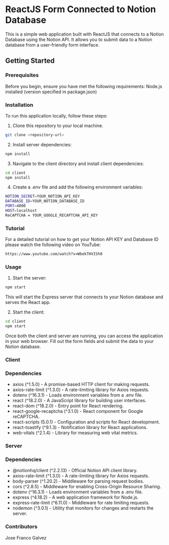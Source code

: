 # ReactJS Form Connected to Notion Database

This is a simple web application built with ReactJS that connects to a Notion Database using the Notion API. It allows you to submit data to a Notion database from a user-friendly form interface.

## Getting Started
### Prerequisites
Before you begin, ensure you have met the following requirements:
Node.js installed (version specified in package.json)

### Installation
To run this application locally, follow these steps:

1. Clone this repository to your local machine.

```bash
git clone <repository-url>
```

2. Install server dependencies:

```bash
npm install
```

3. Navigate to the client directory and install client dependencies:

```bash
cd client
npm install
```

4. Create a .env file and add the following environment variables:
```bash
NOTION_SECRET=YOUR_NOTION_API_KEY
DATABASE_ID=YOUR_NOTION_DATABASE_ID
PORT=4000
HOST=localhost
ReCAPTCHA = YOUR_GOOGLE_RECAPTCHA_API_KEY
```

### Tutorial
For a detailed tutorial on how to get your Notion API KEY and Database ID please watch the following video on YouTube:
```bash
https://www.youtube.com/watch?v=WbekTHVISh0
```

### Usage

1. Start the server:
```bash
npm start
```
This will start the Express server that connects to your Notion database and serves the React app.

2. Start the client:
```bash
cd client
npm start
```

Once both the client and server are running, you can access the application in your web browser. Fill out the form fields and submit the data to your Notion database.

### Client
### Dependencies
- axios (^1.5.0) - A promise-based HTTP client for making requests.
- axios-rate-limit (^1.3.0) - A rate-limiting library for Axios requests.
- dotenv (^16.3.1) - Loads environment variables from a .env file.
- react (^18.2.0) - A JavaScript library for building user interfaces.
- react-dom (^18.2.0) - Entry point for React rendering.
- react-google-recaptcha (^3.1.0) - React component for Google reCAPTCHA.
- react-scripts (5.0.1) - Configuration and scripts for React development.
- react-toastify (^9.1.3) - Notification library for React applications.
- web-vitals (^2.1.4) - Library for measuring web vital metrics.

### Server
### Dependencies
- @notionhq/client (^2.2.13) - Official Notion API client library.
- axios-rate-limit (^1.3.0) - A rate-limiting library for Axios requests.
- body-parser (^1.20.2) - Middleware for parsing request bodies.
- cors (^2.8.5) - Middleware for enabling Cross-Origin Resource Sharing.
- dotenv (^16.3.1) - Loads environment variables from a .env file.
- express (^4.18.2) - A web application framework for Node.js.
- express-rate-limit (^6.11.0) - Middleware for rate limiting requests.
- nodemon (^3.0.1) - Utility that monitors for changes and restarts the server.



### Contributors
Jose Franco Galvez




